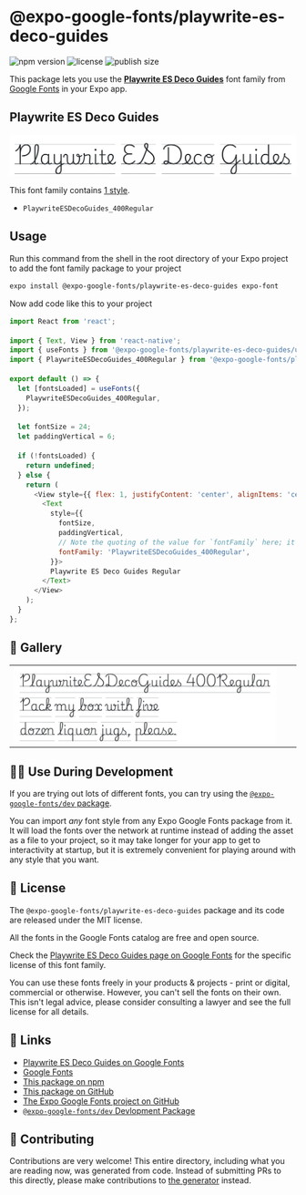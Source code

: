 # @expo-google-fonts/playwrite-es-deco-guides

![npm version](https://flat.badgen.net/npm/v/@expo-google-fonts/playwrite-es-deco-guides)
![license](https://flat.badgen.net/github/license/expo/google-fonts)
![publish size](https://flat.badgen.net/packagephobia/install/@expo-google-fonts/playwrite-es-deco-guides)

This package lets you use the [**Playwrite ES Deco Guides**](https://fonts.google.com/specimen/Playwrite+ES+Deco+Guides) font family from [Google Fonts](https://fonts.google.com/) in your Expo app.

## Playwrite ES Deco Guides

![Playwrite ES Deco Guides](./font-family.png)

This font family contains [1 style](#-gallery).

- `PlaywriteESDecoGuides_400Regular`

## Usage

Run this command from the shell in the root directory of your Expo project to add the font family package to your project
```sh
expo install @expo-google-fonts/playwrite-es-deco-guides expo-font
```

Now add code like this to your project
```js
import React from 'react';

import { Text, View } from 'react-native';
import { useFonts } from '@expo-google-fonts/playwrite-es-deco-guides/useFonts';
import { PlaywriteESDecoGuides_400Regular } from '@expo-google-fonts/playwrite-es-deco-guides/400Regular';

export default () => {
  let [fontsLoaded] = useFonts({
    PlaywriteESDecoGuides_400Regular,
  });

  let fontSize = 24;
  let paddingVertical = 6;

  if (!fontsLoaded) {
    return undefined;
  } else {
    return (
      <View style={{ flex: 1, justifyContent: 'center', alignItems: 'center' }}>
        <Text
          style={{
            fontSize,
            paddingVertical,
            // Note the quoting of the value for `fontFamily` here; it expects a string!
            fontFamily: 'PlaywriteESDecoGuides_400Regular',
          }}>
          Playwrite ES Deco Guides Regular
        </Text>
      </View>
    );
  }
};

```

## 🔡 Gallery


||||
|-|-|-|
|![PlaywriteESDecoGuides_400Regular](./PlaywriteESDecoGuides_400Regular.ttf.png)||||


## 👩‍💻 Use During Development

If you are trying out lots of different fonts, you can try using the [`@expo-google-fonts/dev` package](https://github.com/expo/google-fonts/tree/master/font-packages/dev#readme).

You can import *any* font style from any Expo Google Fonts package from it. It will load the fonts
over the network at runtime instead of adding the asset as a file to your project, so it may take longer
for your app to get to interactivity at startup, but it is extremely convenient
for playing around with any style that you want.

## 📖 License

The `@expo-google-fonts/playwrite-es-deco-guides` package and its code are released under the MIT license.

All the fonts in the Google Fonts catalog are free and open source.

Check the [Playwrite ES Deco Guides page on Google Fonts](https://fonts.google.com/specimen/Playwrite+ES+Deco+Guides) for the specific license of this font family.

You can use these fonts freely in your products & projects - print or digital, commercial or otherwise. However, you can't sell the fonts on their own. This isn't legal advice, please consider consulting a lawyer and see the full license for all details.

## 🔗 Links

- [Playwrite ES Deco Guides on Google Fonts](https://fonts.google.com/specimen/Playwrite+ES+Deco+Guides)
- [Google Fonts](https://fonts.google.com/)
- [This package on npm](https://www.npmjs.com/package/@expo-google-fonts/playwrite-es-deco-guides)
- [This package on GitHub](https://github.com/expo/google-fonts/tree/master/font-packages/playwrite-es-deco-guides)
- [The Expo Google Fonts project on GitHub](https://github.com/expo/google-fonts)
- [`@expo-google-fonts/dev` Devlopment Package](https://github.com/expo/google-fonts/tree/master/font-packages/dev)

## 🤝 Contributing

Contributions are very welcome! This entire directory, including what you are reading now, was generated from code. Instead of submitting PRs to this directly, please make contributions to [the generator](https://github.com/expo/google-fonts/tree/master/packages/generator) instead.
